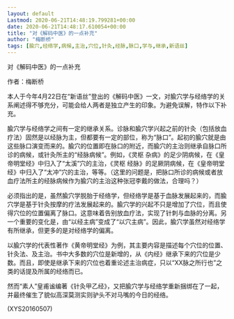 ```yaml
---
layout: default
Lastmod: 2020-06-21T14:48:19.799281+00:00
date: 2020-06-21T14:48:17.610054+00:00
title: "对《解码中医》的一点补充"
author: "梅断桥"
tags: [腧穴,经络学,病候,主治,穴位,针灸,经脉,脉口,学与,继承,新语丝]
---
```


对《解码中医》的一点补充

作者：梅断桥

本人于今年4月22日在“新语丝”登出的《解码中医》一文，对腧穴学与经络学的关系阐述得不够充分，可能会给人两者是独立产生的印象。为避免误解，特作以下补充。

腧穴学与经络学之间有一定的继承关系。诊脉和腧穴学兴起之前的针灸（包括放血疗法）固然是以经脉为主，但都要有一定的部位，称为“脉口”。起初的腧穴就是由这些脉口演变而来的。腧穴的位置即在脉口的附近，而腧穴的主治则继承自脉口所诊的病候，或针灸所主的“经脉病候”。例如，《灵枢 杂病》的足少阴病候，在《皇帝明堂经》中归入了“太溪”穴的主治，《灵枢 经脉》的足厥阴病候，在《皇帝明堂经》中归入了“太冲”穴的主治，等等。（这里的问题是，把脉口所诊的病候或者放血疗法所主的经脉病候作为腧穴的主治这种张冠李戴的做法，合理吗？）

必须指出的是，虽然腧穴学脱胎于经络学，但经络学是基于血脉发展起来的，而腧穴学是基于针灸按摩的疗法发展起来的。腧穴学的兴起不只是增加了穴位，而且使得穴位的位置偏离了脉口。这意味着告别放血疗法，实现了针刺与血脉的分离。另一个重要的变化是，由“以经主病”变成了“以穴主病”。因此，腧穴学虽然对经络学有所继承，但更多的是对经络学的偏离。

以腧穴学的代表性著作《黄帝明堂经》为例，其主要内容是描述每个穴位的位置、针灸法、及主治。书中大多数的穴位是新增的，从《内经》继承下来的穴位是少数。而且，即使是继承下来的穴位也着重论述主治病症，只以“XX脉之所行也”之类的话提及所属的经络而已。

然而“素人”皇甫谧编著《针灸甲乙经》，又把腧穴学与经络学重新捆绑在了一起，并最终催生了貌似高深莫测实则驴头不对马嘴的今日的经络。

(XYS20160507)

